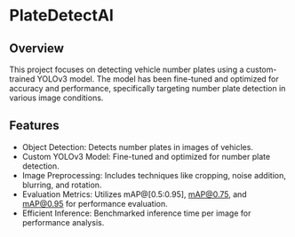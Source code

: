 # PlateDetectAI

## Overview
This project focuses on detecting vehicle number plates using a custom-trained YOLOv3 model. The model has been fine-tuned and optimized for accuracy and performance, specifically targeting number plate detection in various image conditions.

## Features
- Object Detection: Detects number plates in images of vehicles.
- Custom YOLOv3 Model: Fine-tuned and optimized for number plate detection.
- Image Preprocessing: Includes techniques like cropping, noise addition, blurring, and rotation.
- Evaluation Metrics: Utilizes mAP@[0.5:0.95], mAP@0.75, and mAP@0.95 for performance evaluation.
- Efficient Inference: Benchmarked inference time per image for performance analysis.
